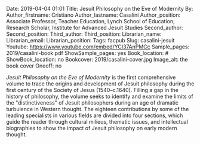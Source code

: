 Date: 2019-04-04 01:01
Title: Jesuit Philosophy on the Eve of Modernity
By:
Author_firstname: Cristiano 
Author_lastname: Casalini
Author_position: Associate Professor, Teacher Education, Lynch School of Education; Research Scholar, Institute for Advanced Jesuit Studies
Second_author:
Second_position:
Third_author:
Third_position:
Librarian_name:
Librarian_email:
Librarian_position:
Tags: facpub
Slug: casalini-jesuit
Youtube: https://www.youtube.com/embed/YCI37AnPMCc
Sample_pages: 2019/casalini-book.pdf
ShowSample_pages: yes
Book_location: #
ShowBook_location: no
Bookcover: 2019/casalini-cover.jpg
Image_alt: the book cover 
Oneoff: no

<em>Jesuit Philosophy on the Eve of Modernity</em> is the first comprehensive volume to trace the origins and development of Jesuit philosophy during the first century of the Society of Jesus (1540–c.1640). Filling a gap in the history of philosophy, the volume seeks to identify and examine the limits of the "distinctiveness" of Jesuit philosophers during an age of dramatic turbulence in Western thought. The eighteen contributions by some of the leading specialists in various fields are divided into four sections, which guide the reader through cultural milieus, thematic issues, and intellectual biographies to show the impact of Jesuit philosophy on early modern thought. 
